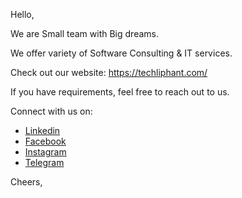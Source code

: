 Hello,

We are Small team with Big dreams. 

We offer variety of Software Consulting & IT services.

Check out our website: https://techliphant.com/

If you have requirements, feel free to reach out to us.

Connect with us on:

- [Linkedin](https://www.linkedin.com/company/techliphant/)
- [Facebook](https://www.facebook.com/techliphant)
- [Instagram](https://www.instagram.com/techliphant/)
- [Telegram](https://t.me/techliphant)

Cheers,
